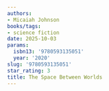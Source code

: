 ```yaml
---
authors:
- Micaiah Johnson
books/tags:
- science fiction
date: 2025-10-03
params:
  isbn13: '9780593135051'
  year: '2020'
slug: '9780593135051'
star_rating: 3
title: The Space Between Worlds
---
```


<!--more-->